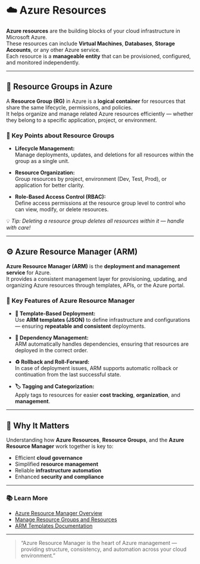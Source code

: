 # ☁️ Azure Resources

**Azure resources** are the building blocks of your cloud infrastructure in Microsoft Azure.  
These resources can include **Virtual Machines**, **Databases**, **Storage Accounts**, or any other Azure service.  
Each resource is a **manageable entity** that can be provisioned, configured, and monitored independently.

---

## 🧱 Resource Groups in Azure

A **Resource Group (RG)** in Azure is a **logical container** for resources that share the same lifecycle, permissions, and policies.  
It helps organize and manage related Azure resources efficiently — whether they belong to a specific application, project, or environment.

### 🔑 Key Points about Resource Groups

- **Lifecycle Management:**  
  Manage deployments, updates, and deletions for all resources within the group as a single unit.  

- **Resource Organization:**  
  Group resources by project, environment (Dev, Test, Prod), or application for better clarity.  

- **Role-Based Access Control (RBAC):**  
  Define access permissions at the resource group level to control who can view, modify, or delete resources.

💡 *Tip: Deleting a resource group deletes all resources within it — handle with care!*

---

## ⚙️ Azure Resource Manager (ARM)

**Azure Resource Manager (ARM)** is the **deployment and management service** for Azure.  
It provides a consistent management layer for provisioning, updating, and organizing Azure resources through templates, APIs, or the Azure portal.

### 🌟 Key Features of Azure Resource Manager

- **📄 Template-Based Deployment:**  
  Use **ARM templates (JSON)** to define infrastructure and configurations — ensuring **repeatable and consistent** deployments.  

- **🔗 Dependency Management:**  
  ARM automatically handles dependencies, ensuring that resources are deployed in the correct order.  

- **♻️ Rollback and Roll-Forward:**  
  In case of deployment issues, ARM supports automatic rollback or continuation from the last successful state.  

- **🏷️ Tagging and Categorization:**  
  Apply tags to resources for easier **cost tracking**, **organization**, and **management**.

---

## 🧭 Why It Matters

Understanding how **Azure Resources**, **Resource Groups**, and the **Azure Resource Manager** work together is key to:  
- Efficient **cloud governance**  
- Simplified **resource management**  
- Reliable **infrastructure automation**  
- Enhanced **security and compliance**

---

### 📚 Learn More

- [Azure Resource Manager Overview](https://learn.microsoft.com/en-us/azure/azure-resource-manager/management/overview)  
- [Manage Resource Groups and Resources](https://learn.microsoft.com/en-us/azure/azure-resource-manager/management/manage-resource-groups-portal)  
- [ARM Templates Documentation](https://learn.microsoft.com/en-us/azure/azure-resource-manager/templates/overview)

---

> “Azure Resource Manager is the heart of Azure management — providing structure, consistency, and automation across your cloud environment.”
